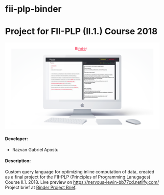 # fii-plp-binder

# Project for FII-PLP (II.1.) Course 2018 
![Screenshot of the platform](binder_cover_center.png)


#### Developer:
- Razvan Gabriel Apostu

#### Description:
Custom query language for optimizing inline computation of data, created as a final project for the FII-PLP (Principles of Programming Lanugages) Course II.1. 2018.
Live preview on https://nervous-lewin-bb77cd.netlify.com/
Project brief at [Binder Project Brief](ProjectBrief.pdf).
